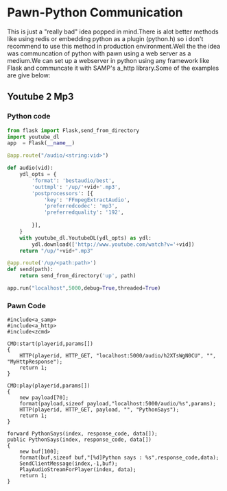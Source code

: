 # Pawn-Python Communication
This is just a "really bad" idea popped in mind.There is alot better methods like using redis or embedding python as a plugin (python.h) so i don't recommend to use this method in production environment.Well the the idea was communcation of python with pawn using a web server as a medium.We can set up a webserver in python using any framework like Flask and communcate it with SAMP's a_http library.Some of the examples are give below:

## Youtube 2 Mp3
### Python code
```Python
from flask import Flask,send_from_directory
import youtube_dl
app  = Flask(__name__)

@app.route("/audio/<string:vid>")

def audio(vid):
    ydl_opts = {
        'format': 'bestaudio/best',
        'outtmpl': '/up/'+vid+'.mp3',
        'postprocessors': [{
            'key': 'FFmpegExtractAudio',
            'preferredcodec': 'mp3',
            'preferredquality': '192',
            
        }],
    }
    with youtube_dl.YoutubeDL(ydl_opts) as ydl:
        ydl.download(['http://www.youtube.com/watch?v='+vid])    
    return "/up/"+vid+".mp3"

@app.route('/up/<path:path>')
def send(path):
    return send_from_directory('up', path)

app.run("localhost",5000,debug=True,threaded=True)
```
### Pawn Code

```Pawn
#include<a_samp>
#include<a_http>
#include<zcmd>

CMD:start(playerid,params[])
{
    HTTP(playerid, HTTP_GET, "localhost:5000/audio/h2XTsWgN0CU", "", "MyHttpResponse");
    return 1;
}

CMD:play(playerid,params[])
{
    new payload[70];
    format(payload,sizeof payload,"localhost:5000/audio/%s",params);
    HTTP(playerid, HTTP_GET, payload, "", "PythonSays");
    return 1;
}

forward PythonSays(index, response_code, data[]);
public PythonSays(index, response_code, data[])
{
    new buf[100];
    format(buf,sizeof buf,"[%d]Python says : %s",response_code,data);
    SendClientMessage(index,-1,buf);
    PlayAudioStreamForPlayer(index, data);
    return 1;
}
````

